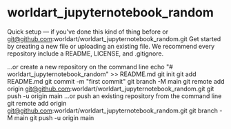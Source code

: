 # worldart_jupyternotebook_random

Quick setup — if you’ve done this kind of thing before
or	
git@github.com:worldart/worldart_jupyternotebook_random.git
Get started by creating a new file or uploading an existing file. We recommend every repository include a README, LICENSE, and .gitignore.

…or create a new repository on the command line
echo "# worldart_jupyternotebook_random" >> README.md
git init
git add README.md
git commit -m "first commit"
git branch -M main
git remote add origin git@github.com:worldart/worldart_jupyternotebook_random.git
git push -u origin main
…or push an existing repository from the command line
git remote add origin git@github.com:worldart/worldart_jupyternotebook_random.git
git branch -M main
git push -u origin main
